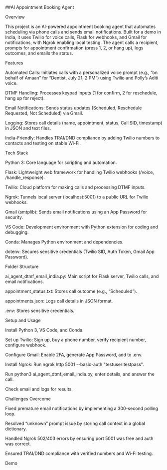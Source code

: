 ##AI Appointment Booking Agent

Overview

This project is an AI-powered appointment booking agent that automates scheduling via phone calls and sends email notifications. Built for a demo in India, it uses Twilio for voice calls, Flask for webhooks, and Gmail for notifications, with Ngrok enabling local testing. The agent calls a recipient, prompts for appointment confirmation (press 1, 2, or hang up), logs outcomes, and emails the status.

Features





Automated Calls: Initiates calls with a personalized voice prompt (e.g., “on behalf of Amaan” for “Dentist, July 21, 2 PM”) using Twilio and Polly’s Aditi voice.



DTMF Handling: Processes keypad inputs (1 for confirm, 2 for reschedule, hang up for reject).



Email Notifications: Sends status updates (Scheduled, Reschedule Requested, Not Scheduled) via Gmail.



Logging: Stores call details (name, appointment, status, Call SID, timestamp) in JSON and text files.



India-Friendly: Handles TRAI/DND compliance by adding Twilio numbers to contacts and testing on stable Wi-Fi.

Tech Stack





Python 3: Core language for scripting and automation.



Flask: Lightweight web framework for handling Twilio webhooks (/voice, /handle_response).



Twilio: Cloud platform for making calls and processing DTMF inputs.



Ngrok: Tunnels local server (localhost:5001) to a public URL for Twilio webhooks.



Gmail (smtplib): Sends email notifications using an App Password for security.



VS Code: Development environment with Python extension for coding and debugging.



Conda: Manages Python environment and dependencies.



dotenv: Secures sensitive credentials (Twilio SID, Auth Token, Gmail App Password).

Folder Structure





ai_agent_dtmf_email_india.py: Main script for Flask server, Twilio calls, and email notifications.



appointment_status.txt: Stores call outcome (e.g., “Scheduled”).



appointments.json: Logs call details in JSON format.



.env: Stores sensitive credentials.

Setup and Usage





Install Python 3, VS Code, and Conda.



Set up Twilio: Sign up, buy a phone number, verify recipient number, configure webhook.



Configure Gmail: Enable 2FA, generate App Password, add to .env.



Install Ngrok: Run ngrok http 5001 --basic-auth "testuser:testpass".



Run python3 ai_agent_dtmf_email_india.py, enter details, and answer the call.



Check email and logs for results.

Challenges Overcome





Fixed premature email notifications by implementing a 300-second polling loop.



Resolved “unknown” prompt issue by storing call context in a global dictionary.



Handled Ngrok 502/403 errors by ensuring port 5001 was free and auth was correct.



Ensured TRAI/DND compliance with verified numbers and Wi-Fi testing.

Demo
